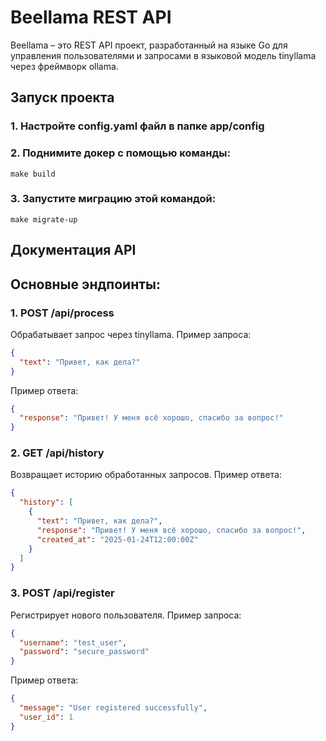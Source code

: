 # Beellama REST API
Beellama – это REST API проект, разработанный на языке Go для управления пользователями и  запросами в языковой модель tinyllama через фреймворк ollama.

## Запуск проекта
### 1. Настройте config.yaml файл в папке app/config
### 2. Поднимите докер с помощью команды:
```shell
make build
```
### 3. Запустите миграцию этой командой:
```shell
make migrate-up
```

## Документация API
## Основные эндпоинты:
### 1. POST /api/process
Обрабатывает запрос через tinyllama.
Пример запроса:
```json
{
  "text": "Привет, как дела?"
}
```
Пример ответа:
```json
{
  "response": "Привет! У меня всё хорошо, спасибо за вопрос!"
}
```
### 2. GET /api/history
Возвращает историю обработанных запросов.
Пример ответа:
```json
{
  "history": [
    {
      "text": "Привет, как дела?",
      "response": "Привет! У меня всё хорошо, спасибо за вопрос!",
      "created_at": "2025-01-24T12:00:00Z"
    }
  ]
}
```
### 3. POST /api/register
Регистрирует нового пользователя.
Пример запроса:
```json
{
  "username": "test_user",
  "password": "secure_password"
}
```
Пример ответа:
```json
{
  "message": "User registered successfully",
  "user_id": 1
}
```